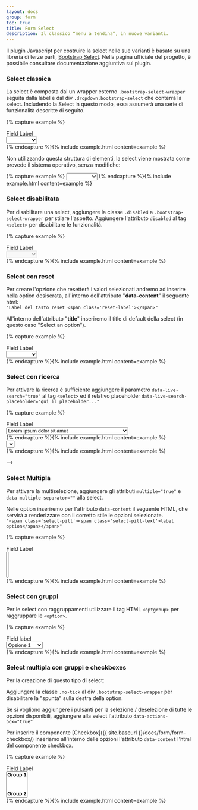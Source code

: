 ```yaml
---
layout: docs
group: form
toc: true
title: Form Select
description: Il classico “menu a tendina”, in nuove varianti.
---
```


Il plugin Javascript per costruire la select nelle sue varianti è basato su una libreria di terze parti, [Bootstrap Select](https://developer.snapappointments.com/bootstrap-select/). Nella pagina ufficiale del progetto, è possibile consultare documentazione aggiuntiva sul plugin.

### Select classica

La select è composta dal un wrapper esterno `.bootstrap-select-wrapper` seguita dalla label e dal div `.dropdown.bootstrap-select` che conterrà la select. Includendo la Select in questo modo, essa assumerà una serie di funzionalità descritte di seguito.

{% capture example %}
<div class="bootstrap-select-wrapper">
   <label>Field Label</label>
   <!-- start select-->
   <div class="dropdown bootstrap-select">
      <select title="Select an option">
         <option class="bs-title-option" value=""></option>
         <option value="Value 1">Opzione 1</option>
         <option value="Value 2">Opzione 2</option>
         <option value="Value 3">Opzione 3</option>
         <option value="Value 4">Opzione 4</option>
         <option value="Value 5">Opzione 5</option>
      </select>
   </div>
</div>
{% endcapture %}{% include example.html content=example %}

Non utilizzando questa struttura di elementi, la select viene mostrata come prevede il sistema operativo, senza modifiche:

{% capture example %}
    <select title="Select an option">
       <option value=""></option>
       <option value="Value 1">Opzione 1</option>
       <option value="Value 2">Opzione 2</option>
       <option value="Value 3">Opzione 3</option>
       <option value="Value 4">Opzione 4</option>
       <option value="Value 5">Opzione 5</option>
    </select>
{% endcapture %}{% include example.html content=example %}

### Select disabilitata

Per disabilitare una select, aggiungere la classe `.disabled` a `.bootstrap-select-wrapper` per stilare l'aspetto.
Aggiungere l'attributo `disabled` al tag `<select>` per disabilitare le funzionalità.

{% capture example %}
<div class="bootstrap-select-wrapper disabled">
   <label>Field Label</label>
   <!-- start select-->
   <div class="dropdown bootstrap-select">
      <select disabled title="Select an option">
         <option class="bs-title-option" value=""></option>
         <option value="Value 1">Opzione 1</option>
         <option value="Value 2">Opzione 2</option>
         <option value="Value 3">Opzione 3</option>
         <option value="Value 4">Opzione 4</option>
         <option value="Value 5">Opzione 5</option>
      </select>
   </div>
</div>
{% endcapture %}{% include example.html content=example %}


### Select con reset

Per creare l'opzione che resetterà i valori selezionati andremo ad inserire nella option desiserata, all'interno dell'attributo "**data-content**" il seguente html:  
`"Label del tasto reset <span class='reset-label'></span>"`  

All'interno dell'attributo "**title**" inseriremo il title di default della select (in questo caso "Select an option").

{% capture example %}
<div class="bootstrap-select-wrapper">
   <label>Field Label</label>
   <!-- start select-->
   <div class="dropdown bootstrap-select">
      <select title="Select an option">
         <option value="" title="Select an option" data-content="Annulla <span class='reset-label'></span>"></option>
         <option value="Value 2">Opzione 2</option>
         <option value="Value 3">Opzione 3</option>
         <option value="Value 4">Opzione 4</option>
         <option value="Value 5">Opzione 5</option>
      </select>
   </div>
</div>
{% endcapture %}{% include example.html content=example %}

### Select con ricerca

Per attivare la ricerca è sufficiente aggiungere il parametro `data-live-search="true"` al tag `<select>` ed il relativo placeholder `data-live-search-placeholder="qui il placeholder..."`

{% capture example %}
<div class="bootstrap-select-wrapper">
   <label>Field Label</label>
   <!-- start select-->
   <div class="dropdown bootstrap-select">
      <select title="Select an option" data-live-search="true" data-live-search-placeholder="Search here...">
         <option value="Value 1">Lorem ipsum dolor sit amet</option>
         <option value="Value 2">Duis vestibulum eleifend libero</option>
         <option value="Value 3">Phasellus pretium orci sed odio tempus</option>
         <option value="Value 4">Vestibulum bibendum ex vel augue porttitor sodales</option>
         <option value="Value 5">Praesent quis elementum turpis</option>
      </select>
   </div>
</div>
{% endcapture %}{% include example.html content=example %}

<!-- Commenting for now due to a bootstrap-select issue with SVG sprite on Chrome

### Select con icona

Per inserire un icona che affianchi una option è sufficiente inserire all'interno dell'attributo "**data-content**" il seguente html:  
 `"<svg class='icon'><use xlink:href='{{ site.baseurl }}/dist/svg/sprite.svg#CLASSE-ICONA'></use></svg> Label option"`

Al tag `<option>` aggiungeremo la classe `".icon-option-li"` per dare uno stile corretto al suo contenuto.

{% capture example %}
<div class="bootstrap-select-wrapper">
   <label>Field Label</label>
   <!-- start select-->
   <div class="dropdown bootstrap-select">
      <select title="Select an option" data-live-search="true" data-live-search-placeholder="Search here...">
         <option class="icon-option-li" data-content="<svg class='icon'><use xlink:href='{{ site.baseurl }}/dist/svg/sprite.svg#it-info-circle'></use></svg>" value="Value 1"></option>
         <option class="icon-option-li" data-content="<svg class='icon'><use xlink:href='{{ site.baseurl }}/dist/svg/sprite.svg#it-info-circle'></use></svg> Duis vestibulum eleifend libero" value="Value 2"></option>
         <option class="icon-option-li" data-content="<svg class='icon'><use xlink:href='{{ site.baseurl }}/dist/svg/sprite.svg#it-info-circle'></use></svg> Phasellus pretium orci sed odio tempus" value="Value 3"></option>
         <option class="icon-option-li" data-content="<svg class='icon'><use xlink:href='{{ site.baseurl }}/dist/svg/sprite.svg#it-info-circle'></use></svg> Vestibulum bibendum ex vel augue porttitor sodales" value="Value 4"></option>
         <option class="icon-option-li" data-content="<svg class='icon'><use xlink:href='{{ site.baseurl }}/dist/svg/sprite.svg#it-info-circle'></use></svg> Praesent quis elementum turpis" value="Value 5"></option>
      </select>
   </div>
</div>
{% endcapture %}{% include example.html content=example %}

-->

### Select Multipla

Per attivare la multiselezione, aggiungere gli attributi `multiple="true"` e `data-multiple-separator=""` alla select.

Nelle option inseriremo per l'attributo `data-content` il seguente HTML, che servirà a renderizzare con il corretto stile le opzioni selezionate.   
`"<span class='select-pill'><span class='select-pill-text'>label option</span></span>"`

{% capture example %}
<div class="bootstrap-select-wrapper">
   <label>Field Label</label>
   <!-- start select-->
   <div class="dropdown bootstrap-select">
      <select title="Select an option" multiple="true" data-multiple-separator="">
         <option value="Value 1" data-content="<span class='select-pill'><span class='select-pill-text'>Opzione 1</span></span>"></option>
         <option value="Value 2" data-content="<span class='select-pill'><span class='select-pill-text'>Opzione 2</span></span>"></option>
         <option value="Value 3" data-content="<span class='select-pill'><span class='select-pill-text'>Opzione 4</span></span>"></option>
         <option value="Value 4" data-content="<span class='select-pill'><span class='select-pill-text'>Opzione 5</span></span>"></option>
      </select>
   </div>
</div>
{% endcapture %}{% include example.html content=example %}

### Select con gruppi

Per le select con raggruppamenti utilizzare il tag HTML `<optgroup>` per raggruppare le `<option>`.

{% capture example %}
<div class="bootstrap-select-wrapper">
   <label>Field label</label>
   <!-- start select-->
   <div class="dropdown bootstrap-select">
      <select title="Select an option">
         <optgroup label="Group 1">
            <option>Opzione 1</option>
            <option>Opzione 2</option>
         </optgroup>
         <optgroup label="Group 2">
            <option value="Value 1">Opzione 1</option>
            <option value="Value 2">Opzione 2</option>
         </optgroup>
      </select>
   </div>
</div>
{% endcapture %}{% include example.html content=example %}

### Select multipla con gruppi e checkboxes

Per la creazione di questo tipo di select:

Aggiungere la classe `.no-tick` al div `.bootstrap-select-wrapper` per disabilitare la "spunta" sulla destra della option.

Se si vogliono aggiungere i pulsanti per la selezione / deselezione di tutte le opzioni disponibili, aggiungere alla select l'attributo `data-actions-box="true"`

Per inserire il componente [Checkbox]({{ site.baseurl }}/docs/form/form-checkbox/) inseriamo all'interno delle opzioni l'attributo `data-content` l'html del componente checkbox.

{% capture example %}
<div class="bootstrap-select-wrapper no-tick">
   <label>Field Label</label>
   <!-- start select-->
   <div class="dropdown bootstrap-select">
      <select title="Select an option" multiple="true" data-multiple-separator="" data-actions-box="true">
         <optgroup label="Group 1">
            <option value="Value 1" data-content="<span class='form-check' aria-describedby=''><input type='checkbox' data-id='checkbox1' ><label for='checkbox1'>Label di esempio</label></span>" check-id="checkbox1"></option>
            <option value="Value 2" data-content="<span class='form-check' aria-describedby=''><input type='checkbox' data-id='checkbox2' ><label for='checkbox2'>Label di esempio 2</label></span>" check-id="checkbox2"></option>
         </optgroup>
         <optgroup label="Group 2">
            <option value="Value 3" data-content="<span class='form-check' aria-describedby=''><input type='checkbox' data-id='checkbox3' ><label for='checkbox3'>Label di esempio 3</label></span>" check-id="checkbox3"></option>
            <option value="Value 4" data-content="<span class='form-check' aria-describedby=''><input type='checkbox' data-id='checkbox4' ><label for='checkbox4'>Label di esempio 4</label></span>" check-id="checkbox4"></option>
         </optgroup>
      </select>
   </div>
</div>
{% endcapture %}{% include example.html content=example %}



